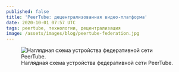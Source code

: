 ```yaml
---
published: false
title: 'PeerTube: децентрализованная видео-платформа'
date: 2020-10-01 07:57 UTC
tags: peertube, технологии, децентрализация
image: /assets/images/blog/peertube-federation.jpg
---
```

<div class="d-flex justify-content-center">
 <figure class="cl-figure-nice">
  <img src="/assets/images/blog/peertube-federation.jpg"
       alt="Наглядная схема устройства федеративной сети PeerTube."/>
  <figcaption>
    Наглядная схема устройства федеративной сети PeerTube.
  </figcaption>
 </figure>
</div>
